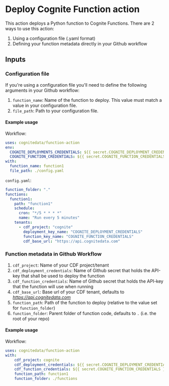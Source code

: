 # Deploy Cognite Function action
This action deploys a Python function to Cognite Functions.
There are 2 ways to use this action:
1. Using a configuration file (.yaml format)
2. Defining your function metadata directly in your Github workflow

## Inputs
### Configuration file
If you're using a configuration file you'll need to define the following arguments in your Github workflow:
1. `function_name`: Name of the function to deploy. This value must match a value in your configuration file.
2. `file_path`: Path to your configuration file.

#### Example usage
Workflow:
```yaml
uses: cognitedata/function-action
env:
  COGNITE_DEPLOYMENTS_CREDENTIALS: ${{ secret.COGNITE_DEPLOYMENT_CREDENTIALS }}
  COGNITE_FUNCTION_CREDENTIALS: ${{ secret.COGNITE_FUNCTION_CREDENTIALS }}
with:
  function_name: function1
  file_path: ./config.yaml
```

`config.yaml`:
```yaml
function_folder: "."
functions:
  function1:
    path: "function1"
    schedule:
      cron: "*/5 * * * *"
      name: "Run every 5 minutes"
    tenants:
      - cdf_project: "cognite"
        deployment_key_name: "COGNITE_DEPLOYMENT_CREDENTIALS"
        function_key_name: "COGNITE_FUNCTION_CREDENTIALS"
        cdf_base_url: "https://api.cognitedata.com"
```


### Function metadata in Github Workflow
1. `cdf_project`: Name of your CDF project/tenant
2. `cdf_deployment_credentials`: Name of Github secret that holds the API-key that shall be used to deploy the function
3. `cdf_function_credentials`: Name of Github secret that holds the API-key that the function will use when running
4. `cdf_base_url`: Base url of your CDF tenant, defaults to _https://api.cognitedata.com_
5. `function_path`: Path of the function to deploy (relative to the value set for `function_folder`)
6. `function_folder`: Parent folder of function code, defaults to `.` (i.e. the root of your repo)


#### Example usage
Workflow:
```yaml
uses: cognitedata/function-action
with:
    cdf_project: cognite
    cdf_deployment_credentials: ${{ secret.COGNITE_DEPLOYMENT_CREDENTIALS }}
    cdf_function_credentials: ${{ secret.COGNITE_FUNCTION_CREDENTIALS }}
    function_path: function1
    function_folder: ./functions
```
